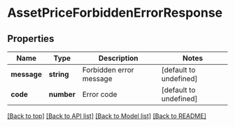 # AssetPriceForbiddenErrorResponse

## Properties

|Name | Type | Description | Notes|
|------------ | ------------- | ------------- | -------------|
|**message** | **string** | Forbidden error message | [default to undefined]|
|**code** | **number** | Error code | [default to undefined]|




[[Back to top]](#) [[Back to API list]](../../README.md#documentation-for-api-endpoints) [[Back to Model list]](../../README.md#documentation-for-models) [[Back to README]](../../README.md)
